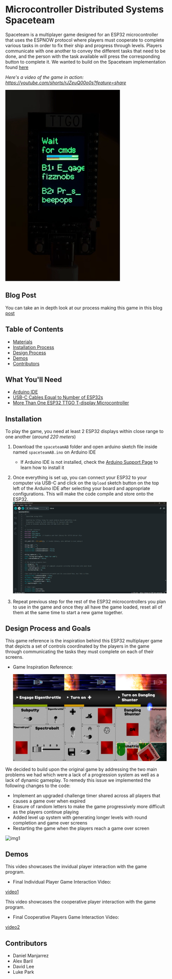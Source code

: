 # Microcontroller Distributed Systems Spaceteam

Spaceteam is a multiplayer game designed for an ESP32 microcontroller that uses the ESPNOW protocol where players must cooperate to complete various tasks in order to fix their ship and progress through levels. Players communicate
with one another to convey the different tasks that need to be done, and the person with the task available will press the corresponding button to complete it. We wanted to build on the Spaceteam implementation found [here](https://github.com/ttseng/COMS3930-Fall2024/blob/main/Module%203/espaceteam.ino)

*Here's a video of the game in action: https://youtube.com/shorts/rJZeuQ00o0s?feature=share*

![Gameplay gif](Media/gameplay3.gif)

## Blog Post

You can take an in depth look at our process making this game in this blog [post](https://brassy-moonflower-6cd.notion.site/Super-Spaceteam-Saga-S3-13f18fb9102d80bf88ede1882c1b07a2?pvs=4)

## Table of Contents

- [Materials](#what-youll-need)
- [Installation Process](#installation)
- [Design Process](#design-process-and-goals)
- [Demos](#demos)
- [Contributors](#contributors)

## What You'll Need
 + [Arduino IDE](https://www.arduino.cc/en/software)
 + [USB-C Cables Equal to Number of ESP32s](https://www.amazon.com/3-Pack-Charging-Compatible-Max%EF%BC%8CSamsung-MacBook/dp/B0C5DFLGZG/ref=sr_1_1_sspa?crid=1J4HMA8LN1V72&dib=eyJ2IjoiMSJ9._xXfHeYXKMA7uaVBojUx7_ztgfErVtQfGS9iKfENhIyM9fyMpbyxRjvtii0Tf4yjlhaQorsdAM6MqPXO7kg06HKjPVVsh_zgFfSz_lB3Mujs5SBqXuGu7unNou_67eJjPteECmqSqyQJ-3WuGb6hDoa6s259xWDlp3RHbFOKcesy0UrPyKvBnMEjzk1GGAZ03Xwczrl-2dIli56iUuHxdmXsHH5k_THtTmGIfckcIjEGKF9nE6xFW9s3R97vA62yXXxH0ugyjIF7hv7GUWTFIyp28Rhv76XkCkyQ2eFJeZs.HRGVQ5v8xi7RDidmZ1ULkysSISZY84_s3ymlprYzKoQ&dib_tag=se&keywords=usb+c+cable&qid=1730077700&s=industrial&sprefix=usb+c+cable%2Cindustrial%2C101&sr=1-1-spons&sp_csd=d2lkZ2V0TmFtZT1zcF9hdGY&psc=1)
 + [More Than One ESP32 TTGO T-display Microcontroller](https://www.amazon.com/LILYGO-T-Display-Arduino-Development-CH9102F/dp/B099MPFJ9M?th=1)

## Installation
To play the game, you need at least 2 ESP32 displays within close range to one another (*around 220 meters*)
1. Download the `spaceteamAB` folder and open arduino sketch file inside named `spaceteamAB.ino` on Arduino IDE
    * If Arduino IDE is not installed, check the [Arduino Support Page](https://support.arduino.cc/hc/en-us/articles/360019833020-Download-and-install-Arduino-IDE) to learn how to install it

2. Once everything is set up, you can connect your ESP32 to your computer via USB-C and click on the `Upload` sketch button on the top left of the Arduino IDE after selecting your board and appropriate configurations. This will make the code compile and store onto the ESP32.
![Connection Shown](Media/spaceimg.png)

3. Repeat previous step for the rest of the ESP32 microcontrollers you plan to use in the game and once they all have the game loaded, reset all of them at the same time to start a new game together.

## Design Process and Goals

This game reference is the inspiration behind this ESP32 multiplayer game that depicts a set of controls coordinated by the players in the game through communicating the tasks they must complete on each of their screens.

- Game Inspiration Reference:

  ![Space Team](Media/spaceteam.jpg)

We decided to build upon the original game by addressing the two main problems we had which were a lack of a progression system as well as a lack of dynamic gameplay. To remedy this issue we implemented the following changes to the code:

- Implement an upgraded challenge timer shared across all players that causes a game over when expired
- Erasure of random letters to make the game progressively more difficult as the players continue playing
- Added level up system with generating longer levels with round completion and game over screens
- Restarting the game when the players reach a game over screen

![img1](https://github.com/user-attachments/assets/5b1c72fe-4dcd-4bae-a918-79f661c9bdd0)

## Demos

This video showcases the invidual player interaction with the game program.

- Final Individual Player Game Interaction Video:

[video1](https://github.com/user-attachments/assets/83cf9d13-7d10-4751-9e9d-795be9a7f96e)

This video showcases the cooperative player interaction with the game program.

- Final Cooperative Players Game Interaction Video:

[video2](https://github.com/user-attachments/assets/53e23620-4f81-429a-8b57-224842b80c5d)

## Contributors

- Daniel Manjarrez
- Alex Baril
- David Lee
- Luke Park
